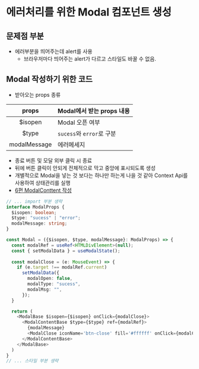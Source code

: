 # 에러처리를 위한 Modal 컴포넌트 생성
## 문제점 부분
- 에러부분을 띄어주는데 alert를 사용
  - 브라우저마다 띄어주는 alert가 다르고 스타일도 바꿀 수 없음.

## Modal 작성하기 위한 코드
- 받아오는 props 종류

|props| Modal에서 받는 props 내용|
|:---:|---|
|$isopen|Modal 오픈 여부|
|$type|`sucess`와 `error`로 구분|
|modalMessage| 에러메세지 |
- 종료 버튼 및 모달 외부 클릭 시 종료
- 뒤에 버튼 클릭이 안되게 전체적으로 막고 중앙에 표시되도록 생성
- 개별적으로 Modal을 넣는 것 보다는 하나만 하는게 나을 것 같아 Context Api를 사용하여 상태관리를 실행
- [6편 ModalConttent 작성](./08-코드수정하기%20제6편(ModalContent).md)

```typescript
// ... import 부분 생략
interface ModalProps {
  $isopen: boolean;
  $type: "sucess" | "error";
  modalMessage: string;
}

const Modal = ({$isopen, $type, modalMessage}: ModalProps) => {
  const modalRef = useRef<HTMLDivElement>(null);
  const { setModalData } = useModalState();
  
  const modalClose = (e: MouseEvent) => {
    if (e.target !== modalRef.current) 
      setModalData({
        modalOpen: false,
        modalType: "sucess",
        modalMsg: "",
      });
  }

  return (
    <ModalBase $isopen={$isopen} onClick={modalClose}>
      <ModalContentBase $type={$type} ref={modalRef}>
        {modalMessage}
        <ModalClose iconName='btn-close' fill='#ffffff' onClick={modalClose} />
      </ModalContentBase>
    </ModalBase>
  )
}
// ... 스타일 부분 생략
```
